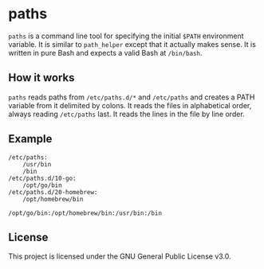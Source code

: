 # paths

`paths` is a command line tool for specifying the initial `$PATH` environment variable.
It is similar to `path_helper` except that it actually makes sense.
It is written in pure Bash and expects a valid Bash at `/bin/bash`.

## How it works

`paths` reads paths from `/etc/paths.d/*` and `/etc/paths` and creates a PATH variable from it delimited by colons.
It reads the files in alphabetical order, always reading `/etc/paths` last.
It reads the lines in the file by line order.

## Example

```
/etc/paths:
    /usr/bin
    /bin
/etc/paths.d/10-go:
    /opt/go/bin
/etc/paths.d/20-homebrew:
    /opt/homebrew/bin
```

```
/opt/go/bin:/opt/homebrew/bin:/usr/bin:/bin
```

## License

This project is licensed under the GNU General Public License v3.0.

